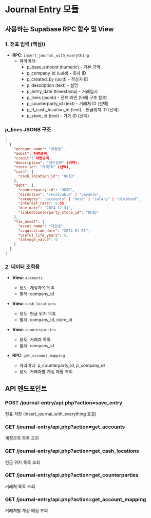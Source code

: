# Journal Entry 모듈

## 사용하는 Supabase RPC 함수 및 View

### 1. 전표 입력 (핵심!)
- **RPC**: `insert_journal_with_everything`
  - 파라미터:
    - p_base_amount (numeric) - 기본 금액
    - p_company_id (uuid) - 회사 ID
    - p_created_by (uuid) - 작성자 ID
    - p_description (text) - 설명
    - p_entry_date (timestamp) - 거래일시
    - p_lines (jsonb) - 전표 라인 (아래 구조 참조)
    - p_counterparty_id (text) - 거래처 ID (선택)
    - p_if_cash_location_id (text) - 현금위치 ID (선택)
    - p_store_id (text) - 가게 ID (선택)

### p_lines JSONB 구조
```json
[
  {
    "account_name": "계정명",
    "debit": 차변금액,
    "credit": 대변금액,
    "description": "라인설명" (선택),
    "store_id": "가게ID" (선택),
    "cash": {
      "cash_location_id": "UUID"
    },
    "debt": {
      "counterparty_id": "UUID",
      "direction": "receivable" | "payable",
      "category": "accounts" | "note" | "salary" | "dividend",
      "interest_rate": 0.05,
      "due_date": "2024-12-31",
      "linkedCounterparty_store_id": "UUID"
    },
    "fix_asset": {
      "asset_name": "자산명",
      "acquisition_date": "2024-01-01",
      "useful_life_years": 5,
      "salvage_value": 0
    }
  }
]
```

### 2. 데이터 조회용
- **View**: `accounts`
  - 용도: 계정과목 목록
  - 필터: company_id

- **View**: `cash_locations`
  - 용도: 현금 위치 목록
  - 필터: company_id, store_id

- **View**: `counterparties`
  - 용도: 거래처 목록
  - 필터: company_id

- **RPC**: `get_account_mapping`
  - 파라미터: p_counterparty_id, p_company_id
  - 용도: 거래처별 계정 매핑 조회

## API 엔드포인트

### POST /journal-entry/api.php?action=save_entry
전표 저장 (insert_journal_with_everything 호출)

### GET /journal-entry/api.php?action=get_accounts
계정과목 목록 조회

### GET /journal-entry/api.php?action=get_cash_locations
현금 위치 목록 조회

### GET /journal-entry/api.php?action=get_counterparties
거래처 목록 조회

### GET /journal-entry/api.php?action=get_account_mapping
거래처별 계정 매핑 조회
